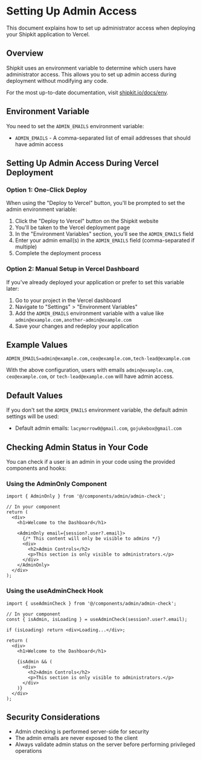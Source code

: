 # Setting Up Admin Access

This document explains how to set up administrator access when deploying your Shipkit application to Vercel.

## Overview

Shipkit uses an environment variable to determine which users have administrator access. This allows you to set up admin access during deployment without modifying any code.

For the most up-to-date documentation, visit [shipkit.io/docs/env](https://shipkit.io/docs/env).

## Environment Variable

You need to set the `ADMIN_EMAILS` environment variable:

- `ADMIN_EMAILS` - A comma-separated list of email addresses that should have admin access

## Setting Up Admin Access During Vercel Deployment

### Option 1: One-Click Deploy

When using the "Deploy to Vercel" button, you'll be prompted to set the admin environment variable:

1. Click the "Deploy to Vercel" button on the Shipkit website
2. You'll be taken to the Vercel deployment page
3. In the "Environment Variables" section, you'll see the `ADMIN_EMAILS` field
4. Enter your admin email(s) in the `ADMIN_EMAILS` field (comma-separated if multiple)
5. Complete the deployment process

### Option 2: Manual Setup in Vercel Dashboard

If you've already deployed your application or prefer to set this variable later:

1. Go to your project in the Vercel dashboard
2. Navigate to "Settings" > "Environment Variables"
3. Add the `ADMIN_EMAILS` environment variable with a value like `admin@example.com,another-admin@example.com`
4. Save your changes and redeploy your application

## Example Values

```
ADMIN_EMAILS=admin@example.com,ceo@example.com,tech-lead@example.com
```

With the above configuration, users with emails `admin@example.com`, `ceo@example.com`, or `tech-lead@example.com` will have admin access.

## Default Values

If you don't set the `ADMIN_EMAILS` environment variable, the default admin settings will be used:

- Default admin emails: `lacymorrow0@gmail.com`, `gojukebox@gmail.com`

## Checking Admin Status in Your Code

You can check if a user is an admin in your code using the provided components and hooks:

### Using the AdminOnly Component

```tsx
import { AdminOnly } from '@/components/admin/admin-check';

// In your component
return (
  <div>
    <h1>Welcome to the Dashboard</h1>
    
    <AdminOnly email={session?.user?.email}>
      {/* This content will only be visible to admins */}
      <div>
        <h2>Admin Controls</h2>
        <p>This section is only visible to administrators.</p>
      </div>
    </AdminOnly>
  </div>
);
```

### Using the useAdminCheck Hook

```tsx
import { useAdminCheck } from '@/components/admin/admin-check';

// In your component
const { isAdmin, isLoading } = useAdminCheck(session?.user?.email);

if (isLoading) return <div>Loading...</div>;

return (
  <div>
    <h1>Welcome to the Dashboard</h1>
    
    {isAdmin && (
      <div>
        <h2>Admin Controls</h2>
        <p>This section is only visible to administrators.</p>
      </div>
    )}
  </div>
);
```

## Security Considerations

- Admin checking is performed server-side for security
- The admin emails are never exposed to the client
- Always validate admin status on the server before performing privileged operations
